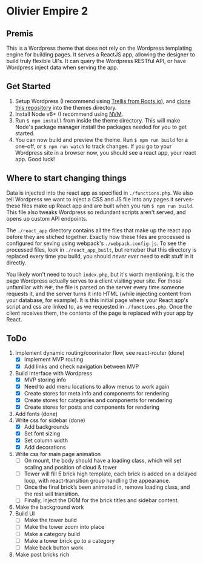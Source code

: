 # Olivier Empire 2

## Premis
This is a Wordpress theme that does not rely on the Wordpress templating engine for building pages. It serves a ReactJS app, allowing the designer to build truly flexible UI's. It can query the Wordpress RESTful API, or have Wordpress inject data when serving the app. 

## Get Started
1. Setup Wordpress (I recommend using [Trellis from Roots.io](https://roots.io/trellis/)), and [clone this repository](https://help.github.com/articles/cloning-a-repository/) into the themes directory.
2. Install Node v6+ (I recommend using [NVM](https://github.com/creationix/nvm).
3. Run `$ npm install` from inside the theme directory. This will make Node's package manager install the packages needed for you to get started.
4. You can now build and preview the theme. Run `$ npm run build` for a one-off, or `$ npm run watch` to track changes. If you go to your Wordpress site in a browser now, you should see a react app, your react app. Good luck!

## Where to start changing things
Data is injected into the react app as specified in `./functions.php`. We also tell Wordpress we want to inject a CSS and JS file into any pages it serves- these files make up React app and are built when you run `$ npm run build`. This file also tweaks Wordpress so redundant scripts aren't served, and opens up custom API endpoints.

The `./react_app` directory contains all the files that make up the react app before they are stiched together. Exactly how these files are processed is configured for seving using webpack's `./webpack.config.js`. To see the processed files, look in `./react_app_built`, but remeber that this directory is replaced every time you build, you should *never ever* need to edit stuff in it directly.

You likely won't need to touch `index.php`, but it's worth mentioning. It is the page Wordpress actually serves to a client visiting your site. For those unfamiliar with `PHP`, the file is parsed on the server every time someone requests it, and the server turns it into HTML (while injecting content from your database, for example). It is this initial page where your React app's script and css are linked to, as we requested in `./functions.php`. Once the client receives them, the contents of the page is replaced with your app by React.


## ToDo
1. Implement dynamic routing/coorinator flow, see react-router (done)
    - [x] Implement MVP routing 
    - [x] Add links and check navigation between MVP
2. Build interface with Wordpress
    - [x] MVP storing info
    - [x] Need to add menu locations to allow menus to work again
    - [x] Create stores for meta info and components for rendering
    - [x] Create stores for categories and components for rendering
    - [x] Create stores for posts and components for rendering
3. Add fonts (done)
4. Write css for sidebar (done)
    - [x] Add backgrounds
    - [x] Set font sizing
    - [x] Set column width
    - [x] Add decorations
5. Write css for main page animation
    - [ ] On mount, the body should have a loading class, which will set scaling and position of cloud & tower
    - [ ] Tower will fill 5 brick high template, each brick is added on a delayed loop, with react-transition group handling the appearance.
    - [ ] Once the final brick’s been animated in, remove loading class, and the rest will transition.
    - [ ] Finally, inject the DOM for the brick titles and sidebar content.
6. Make the background work
7. Build UI 
    - [ ] Make the tower build 
    - [ ] Make the tower zoom into place 
    - [ ] Make a category build 
    - [ ] Make a tower brick go to a category 
    - [ ] Make back button work
8. Make post bricks rich
